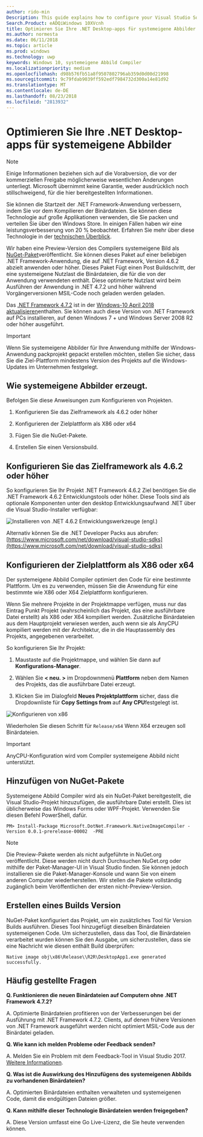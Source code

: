 ```yaml
---
author: rido-min
Description: This guide explains how to configure your Visual Studio Solution to optimize the application binaries with native images.
Search.Product: eADQiWindows 10XVcnh
title: Optimieren Sie Ihre .NET Desktop-apps für systemeigene Abbilder
ms.author: normesta
ms.date: 06/11/2018
ms.topic: article
ms.prod: windows
ms.technology: uwp
keywords: Windows 10, systemeigene Abbild Compiler
ms.localizationpriority: medium
ms.openlocfilehash: d98b576fb51a8f9507802796ab359d0d00d21998
ms.sourcegitcommit: 9c79fdab9039ff592edf7984732d300a14e81d92
ms.translationtype: MT
ms.contentlocale: de-DE
ms.lasthandoff: 08/23/2018
ms.locfileid: "2813932"
---
```

# <a name="optimize-your-net-desktop-apps-with-native-images"></a>Optimieren Sie Ihre .NET Desktop-apps für systemeigene Abbilder

> [!NOTE]
> Einige Informationen beziehen sich auf die Vorabversion, die vor der kommerziellen Freigabe möglicherweise wesentlichen Änderungen unterliegt. Microsoft übernimmt keine Garantie, weder ausdrücklich noch stillschweigend, für die hier bereitgestellten Informationen.

Sie können die Startzeit der .NET Framework-Anwendung verbessern, indem Sie vor dem Kompilieren der Binärdateien. Sie können diese Technologie auf große Applikationen verwenden, die Sie packen und verteilen Sie über den Windows Store. In einigen Fällen haben wir eine leistungsverbesserung von 20 % beobachtet. Erfahren Sie mehr über diese Technologie in der [technischen Überblick](https://github.com/dotnet/coreclr/blob/master/Documentation/botr/readytorun-overview.md).

Wir haben eine Preview-Version des Compilers systemeigene Bild als [NuGet-Paket](https://www.nuget.org/packages/Microsoft.DotNet.Framework.NativeImageCompiler)veröffentlicht. Sie können dieses Paket auf einer beliebigen .NET Framework-Anwendung, die auf .NET Framework, Version 4.6.2 abzielt anwenden oder höher. Dieses Paket Fügt einen Post Buildschritt, der eine systemeigene Nutzlast die Binärdateien, die für die von der Anwendung verwendeten enthält. Diese optimierte Nutzlast wird beim Ausführen der Anwendung in .NET 4.7.2 und höher während Vorgängerversionen MSIL-Code noch geladen werden geladen.

Das [.NET Framework 4.7.2](https://blogs.msdn.microsoft.com/dotnet/2018/04/30/announcing-the-net-framework-4-7-2/) ist in der [Windows-10 April 2018 aktualisieren](https://blogs.windows.com/windowsexperience/2018/04/30/how-to-get-the-windows-10-april-2018-update/)enthalten. Sie können auch diese Version von .NET Framework auf PCs installieren, auf denen Windows 7 + und Windows Server 2008 R2 oder höher ausgeführt.

> [!IMPORTANT]
> Wenn Sie systemeigene Abbilder für Ihre Anwendung mithilfe der Windows-Anwendung packprojekt gepackt erstellen möchten, stellen Sie sicher, dass Sie die Ziel-Plattform mindestens Version des Projekts auf die Windows-Updates im Unternehmen festgelegt.

## <a name="how-to-produce-native-images"></a>Wie systemeigene Abbilder erzeugt.

Befolgen Sie diese Anweisungen zum Konfigurieren von Projekten.

1. Konfigurieren Sie das Zielframework als 4.6.2 oder höher

2. Konfigurieren der Zielplattform als X86 oder x64 

3. Fügen Sie die NuGet-Pakete.

4. Erstellen Sie einen Versionsbuild.

## <a name="configure-the-target-framework-as-462-or-above"></a>Konfigurieren Sie das Zielframework als 4.6.2 oder höher

So konfigurieren Sie Ihr Projekt .NET Framework 4.6.2 Ziel benötigen Sie die .NET Framework 4.6.2 Entwicklungstools oder höher. Diese Tools sind als optionale Komponenten unter den desktop Entwicklungsaufwand .NET über die Visual Studio-Installer verfügbar:

![Installieren von .NET 4.6.2 Entwicklungswerkzeuge (engl.)](images/desktop-to-uwp/install-4.6.2-devpack.png)

Alternativ können Sie die .NET Developer Packs aus abrufen:[https://www.microsoft.com/net/download/visual-studio-sdks](https://www.microsoft.com/net/download/visual-studio-sdks)

## <a name="configure-the-target-platform-as-x86-or-x64"></a>Konfigurieren der Zielplattform als X86 oder x64

Der systemeigene Abbild Compiler optimiert den Code für eine bestimmte Plattform. Um es zu verwenden, müssen Sie die Anwendung für eine bestimmte wie X86 oder X64 Zielplattform konfigurieren.

Wenn Sie mehrere Projekte in der Projektmappe verfügen, muss nur das Eintrag Punkt Projekt (wahrscheinlich das Projekt, das eine ausführbare Datei erstellt) als X86 oder X64 kompiliert werden. Zusätzliche Binärdateien aus dem Hauptprojekt verwiesen werden, auch wenn sie als AnyCPU kompiliert werden mit der Architektur, die in die Hauptassembly des Projekts, angegebenen verarbeitet.

So konfigurieren Sie Ihr Projekt:

1. Maustaste auf die Projektmappe, und wählen Sie dann auf **Konfigurations-Manager**.

2. Wählen Sie **< neu. >** im Dropdownmenü **Plattform** neben dem Namen des Projekts, das die ausführbare Datei erzeugt.

3. Klicken Sie im Dialogfeld **Neues Projektplattform** sicher, dass die Dropdownliste für **Copy Settings from** auf **Any CPU**festgelegt ist.

![Konfigurieren von x86](images/desktop-to-uwp/configure-x86.png)

Wiederholen Sie diesen Schritt für `Release/x64` Wenn X64 erzeugen soll Binärdateien.

>[!IMPORTANT]
> AnyCPU-Konfiguration wird vom Compiler systemeigene Abbild nicht unterstützt.

## <a name="add-the-nuget-packages"></a>Hinzufügen von NuGet-Pakete

Systemeigene Abbild Compiler wird als ein NuGet-Paket bereitgestellt, die Visual Studio-Projekt hinzuzufügen, die ausführbare Datei erstellt. Dies ist üblicherweise das Windows Forms oder WPF-Projekt. Verwenden Sie diesen Befehl PowerShell, dafür.

```PS
PM> Install-Package Microsoft.DotNet.Framework.NativeImageCompiler -Version 0.0.1-prerelease-00002  -PRE
```

> [!NOTE]
> Die Preview-Pakete werden als nicht aufgeführte in NuGet.org veröffentlicht. Diese werden nicht durch Durchsuchen NuGet.org oder mithilfe der Paket-Manager-UI in Visual Studio finden. Sie können jedoch installieren sie die Paket-Manager-Konsole und wann Sie von einem anderen Computer wiederherstellen. Wir stellen die Pakete vollständig zugänglich beim Veröffentlichen der ersten nicht-Preview-Version.

## <a name="create-a-release-build"></a>Erstellen eines Builds Version

NuGet-Paket konfiguriert das Projekt, um ein zusätzliches Tool für Version Builds ausführen. Dieses Tool hinzugefügt dieselben Binärdateien systemeigenen Code.
Um sicherzustellen, dass das Tool, die Binärdateien verarbeitet wurden können Sie den Ausgabe, um sicherzustellen, dass sie eine Nachricht wie diesen enthält Build überprüfen:

```
Native image obj\x86\Release\\R2R\DesktopApp1.exe generated successfully.
```

## <a name="faq"></a>Häufig gestellte Fragen

**Q. Funktionieren die neuen Binärdateien auf Computern ohne .NET Framework 4.7.2?**

A. Optimierte Binärdateien profitieren von der Verbesserungen bei der Ausführung mit .NET Framework 4.7.2. Clients, auf denen frühere Versionen von .NET Framework ausgeführt werden nicht optimiert MSIL-Code aus der Binärdatei geladen.

**Q. Wie kann ich melden Probleme oder Feedback senden?**

A. Melden Sie ein Problem mit dem Feedback-Tool in Visual Studio 2017. [Weitere Informationen](https://docs.microsoft.com/visualstudio/ide/how-to-report-a-problem-with-visual-studio-2017).

**Q. Was ist die Auswirkung des Hinzufügens des systemeigenen Abbilds zu vorhandenen Binärdateien?**

A. Optimierten Binärdateien enthalten verwalteten und systemeigenen Code, damit die endgültigen Dateien größer.

**Q. Kann mithilfe dieser Technologie Binärdateien werden freigegeben?**

A. Diese Version umfasst eine Go Live-Lizenz, die Sie heute verwenden können.
